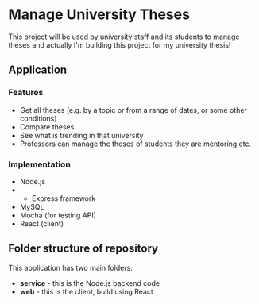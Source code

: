 # Manage University Theses
This project will be used by university staff and its students to manage theses and actually I'm building this project for my university thesis!
## Application
### Features 
- Get all theses (e.g. by a topic or from a range of dates, or some other conditions)
- Compare theses
- See what is trending in that university
- Professors can manage the theses of students they are mentoring etc.

### Implementation 
- Node.js
- - Express framework
- MySQL
- Mocha (for testing API)
- React (client)

## Folder structure of repository
This application has two main folders: 
- **service** - this is the Node.js backend code
- **web** - this is the client, build using React

